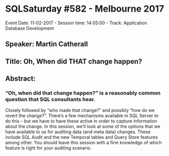 # SQLSaturday #582 - Melbourne 2017
Event Date: 11-02-2017 - Session time: 14:05:00 - Track: Application  Database Development
## Speaker: Martin Catherall
## Title: Oh, When did THAT change happen?
## Abstract:
### “Oh, when did that change happen?” is a reasonably common question that SQL consultants hear. 
Closely followed by “who made that change?” and possibly “how do we revert the change?”.
There’s a few mechanisms available in SQL Server to do this – but we have to have these active in order to capture information about the change.
In this session, we’ll look at some of the options that we have available to us for auditing data (and meta data) changes. These include SQL Audit and the new Temporal tables and Query Store features among other.
You should leave this session with a firm knowledge of which feature is right for your auditing scenario.
